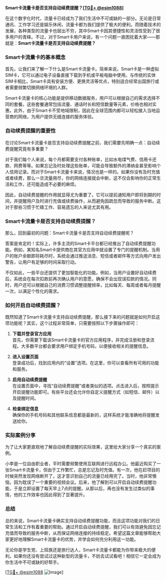 **Smart卡流量卡是否支持自动续费提醒？[[TG💪+ @esim1088](https://t.me/s/esim1088)]**

在这个数字化时代，流量卡已经成为了我们生活中不可或缺的一部分。无论是日常通讯、工作学习还是娱乐休闲，流量卡都为我们提供了极大的便利。而随着技术的发展，各种类型的流量卡也层出不穷，其中Smart卡因其便捷性和灵活性受到了很多用户的青睐。不过，对于Smart卡用户来说，有一个问题一直困扰着大家——那就是：**Smart卡流量卡是否支持自动续费提醒？**

### Smart卡流量卡的基本概念

首先，让我们来了解一下什么是Smart卡流量卡。简单来说，Smart卡是一种虚拟SIM卡，它可以通过电子设备直接下载到手机或平板电脑中使用。与传统的实体SIM卡相比，Smart卡具有安装方便、更换灵活等优点，特别适合经常出国旅行或者需要频繁切换网络环境的人群。

Smart卡流量卡的核心功能是提供移动数据服务，用户可以根据自己的需求选择不同的套餐。这些套餐通常包括流量、通话时长和短信数量等元素，价格也相对实惠。此外，由于Smart卡不受地域限制，因此在全球范围内都可以轻松接入当地运营商的网络，为用户提供无缝连接的服务体验。

### 自动续费提醒的重要性

在讨论Smart卡流量卡是否支持自动续费提醒之前，我们需要先明确一点：自动续费提醒究竟有多重要？

对于我们每个人来说，每个月都需要支付各种账单，比如水电煤气费、信用卡还款、网费等等。如果忘记及时处理这些账单，可能会导致额外的滞纳金甚至影响个人信用记录。而对于Smart卡流量卡来说，情况也是一样的。如果你没有及时充值或者续费，那么一旦流量用尽，你的网络连接就会中断，这不仅会影响你的正常生活和工作，还可能造成不必要的麻烦。

因此，自动续费提醒的作用就显得尤为重要了。它可以提前通知用户即将到期的时间，并提醒用户及时进行充值或续费操作，从而避免因疏忽而导致的服务中断。这对于那些习惯于忙碌工作、容易遗忘的人来说尤其有用。

### Smart卡流量卡是否支持自动续费提醒？

那么，回到最初的问题：Smart卡流量卡是否支持自动续费提醒呢？

答案是肯定的！实际上，许多主流的Smart卡平台都已经推出了自动续费提醒功能。例如，某知名Smart卡提供商在其官方应用中就设置了专门的提醒机制。当用户的账户余额即将耗尽时，系统会通过推送消息、短信或者邮件等方式向用户发出警告，让用户有足够的时间采取行动。

不仅如此，一些平台还提供了更加智能化的功能。例如，当用户设置好自动续费后，系统会在每次扣款前再次确认用户的意愿，确保不会出现误扣款的情况。同时，用户还可以根据自己的消费习惯调整提醒频率，比如每天、每周或者每月提醒一次，以满足个性化的需求。

### 如何开启自动续费提醒？

既然知道了Smart卡流量卡支持自动续费提醒，那么接下来的问题就是如何开启这项功能呢？其实，这个过程非常简单，只需要按照以下步骤操作即可：

1. **下载并登录官方应用**  
   首先，你需要下载该Smart卡流量卡的官方应用程序，并完成注册和登录流程。大多数平台都会要求用户绑定手机号码，以便接收相关的提醒信息。

2. **进入设置页面**  
   登录成功后，找到应用内的“设置”选项。在这里，你可以查看所有可用的功能和服务。

3. **启用自动续费提醒**  
   在设置页面中，寻找“自动续费提醒”或者类似的选项。点击进入后，按照提示开启提醒功能即可。有些平台还会允许你自定义提醒方式（如短信、邮件）以及提醒时间。

4. **检查绑定信息**  
   确保你的手机号码和其他联系信息都是最新的，这样系统才能准确地将提醒发送给你。

### 实际案例分享

为了让大家更直观地了解自动续费提醒的实际效果，这里给大家分享一个真实的案例。

小李是一位自由职业者，平时需要频繁使用互联网进行远程办公。他最近购买了一张Smart卡流量卡，但由于工作繁忙，总是忘记及时充值。有一次，他在赶项目的时候突然发现网络断开了，这才意识到自己的流量已经用完了。当时，他非常懊恼，因为耽误了一个重要的视频会议。后来，他了解到可以开启自动续费提醒功能，于是立即设置了每天早上7点的提醒。从那以后，再也没有发生过类似的事情，他的工作效率也因此得到了显著提升。

### 总结

总的来说，Smart卡流量卡确实支持自动续费提醒功能，而且这项功能对我们的日常生活和工作有着重要的帮助。通过开启自动续费提醒，我们可以有效避免因忘记充值而导致的服务中断，从而保证网络连接的持续稳定。希望这篇文章能够帮助大家更好地理解Smart卡流量卡的优势，并学会如何充分利用这一功能。

无论你是学生党、上班族还是旅行达人，Smart卡流量卡都能为你带来极大的便利。如果你还没有尝试过这种新型的流量卡，不妨去试试看吧！相信它一定会成为你生活中不可或缺的好帮手。

[[TG💪+ @esim1088](https://t.me/s/esim1088) ![Image](https://i.postimg.cc/4NQfJmqS/Snipaste-2025-05-13-00-14-12.png)]